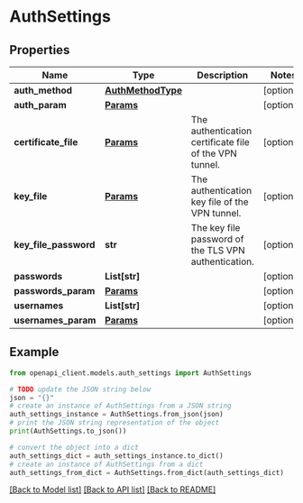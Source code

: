 # AuthSettings


## Properties

Name | Type | Description | Notes
------------ | ------------- | ------------- | -------------
**auth_method** | [**AuthMethodType**](AuthMethodType.md) |  | [optional] 
**auth_param** | [**Params**](Params.md) |  | [optional] 
**certificate_file** | [**Params**](Params.md) | The authentication certificate file of the VPN tunnel. | [optional] 
**key_file** | [**Params**](Params.md) | The authentication key file of the VPN tunnel. | [optional] 
**key_file_password** | **str** | The key file password of the TLS VPN authentication. | [optional] 
**passwords** | **List[str]** |  | [optional] 
**passwords_param** | [**Params**](Params.md) |  | [optional] 
**usernames** | **List[str]** |  | [optional] 
**usernames_param** | [**Params**](Params.md) |  | [optional] 

## Example

```python
from openapi_client.models.auth_settings import AuthSettings

# TODO update the JSON string below
json = "{}"
# create an instance of AuthSettings from a JSON string
auth_settings_instance = AuthSettings.from_json(json)
# print the JSON string representation of the object
print(AuthSettings.to_json())

# convert the object into a dict
auth_settings_dict = auth_settings_instance.to_dict()
# create an instance of AuthSettings from a dict
auth_settings_from_dict = AuthSettings.from_dict(auth_settings_dict)
```
[[Back to Model list]](../README.md#documentation-for-models) [[Back to API list]](../README.md#documentation-for-api-endpoints) [[Back to README]](../README.md)


